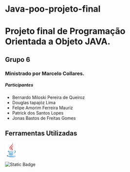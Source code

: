 # Java-poo-projeto-final
# Projeto final de Programação Orientada a Objeto JAVA.
## Grupo 6
### Ministrado por Marcelo Collares.

##### Participantes
* Bernardo Miloski Pereira de Queiroz
* Douglas tapajóz Lima
* Felipe Amorim Ferreira Mauriz
* Patrick dos Santos Lopes
* Jonas Bastos de Freitas Gomes

## Ferramentas Utilizadas
<img align="center" alt="Luiz-Java" height="50" width="40" src="https://raw.githubusercontent.com/devicons/devicon/master/icons/java/java-original.svg">

![Static Badge](https://img.shields.io/badge/-ECLIPSE?style=plastic&logo=eclipseide&logoColor=%23ffffff&label=ECLIPSE&labelColor=%232C2255&color=%232C2255)
